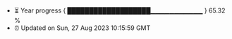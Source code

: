 - ⏳ Year progress { ███████████████████▁▁▁▁▁▁▁▁▁▁▁ } 65.32 %
- ⏰ Updated on Sun, 27 Aug 2023 10:15:59 GMT

